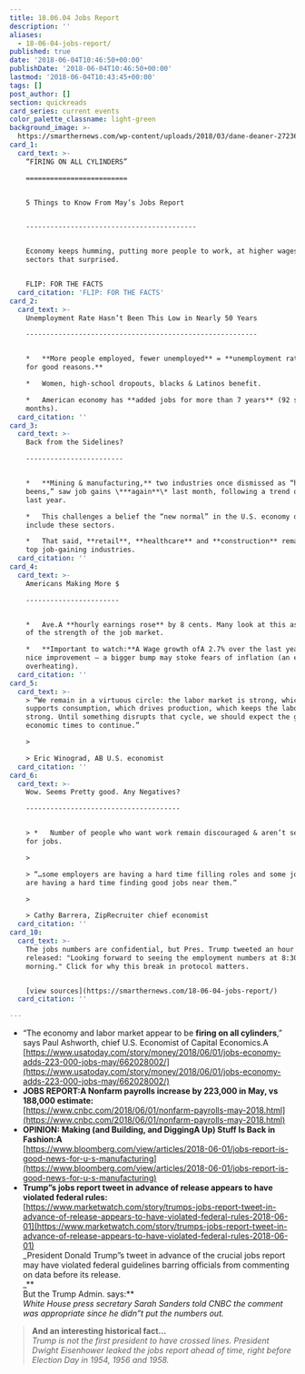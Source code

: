 ```yaml
---
title: 18.06.04 Jobs Report
description: ''
aliases:
  - 18-06-04-jobs-report/
published: true
date: '2018-06-04T10:46:50+00:00'
publishDate: '2018-06-04T10:46:50+00:00'
lastmod: '2018-06-04T10:43:45+00:00'
tags: []
post_author: []
section: quickreads
card_series: current events
color_palette_classname: light-green
background_image: >-
  https://smarthernews.com/wp-content/uploads/2018/03/dane-deaner-272368-unsplash-scaled.jpg
card_1:
  card_text: >-
    “FIRING ON ALL CYLINDERS”

    =========================


    5 Things to Know From May’s Jobs Report  


    ------------------------------------------


    Economy keeps humming, putting more people to work, at higher wages – and in
    sectors that surprised.


    FLIP: FOR THE FACTS
  card_citation: 'FLIP: FOR THE FACTS'
card_2:
  card_text: >-
    Unemployment Rate Hasn’t Been This Low in Nearly 50 Years

    ---------------------------------------------------------


    *   **More people employed, fewer unemployed** = **unemployment rate drop
    for good reasons.**

    *   Women, high-school dropouts, blacks & Latinos benefit.

    *   American economy has **added jobs for more than 7 years** (92 straight
    months).
  card_citation: ''
card_3:
  card_text: >-
    Back from the Sidelines?

    ------------------------


    *   **Mining & manufacturing,** two industries once dismissed as “has
    beens,” saw job gains \***again**\* last month, following a trend over the
    last year.

    *   This challenges a belief the “new normal” in the U.S. economy didn’t
    include these sectors.

    *   That said, **retail**, **healthcare** and **construction** remain the
    top job-gaining industries.
  card_citation: ''
card_4:
  card_text: >-
    Americans Making More $

    -----------------------


    *   Ave.A **hourly earnings rose** by 8 cents. Many look at this as a sign
    of the strength of the job market.

    *   **Important to watch:**A Wage growth ofA 2.7% over the last year is a
    nice improvement – a bigger bump may stoke fears of inflation (an economy
    overheating).
  card_citation: ''
card_5:
  card_text: >-
    > “We remain in a virtuous circle: the labor market is strong, which
    supports consumption, which drives production, which keeps the labor market
    strong. Until something disrupts that cycle, we should expect the good
    economic times to continue.”

    > 

    > Eric Winograd, AB U.S. economist
  card_citation: ''
card_6:
  card_text: >-
    Wow. Seems Pretty good. Any Negatives?

    --------------------------------------


    > *   Number of people who want work remain discouraged & aren’t searching
    for jobs.

    > 

    > “…some employers are having a hard time filling roles and some job seekers
    are having a hard time finding good jobs near them.”

    > 

    > Cathy Barrera, ZipRecruiter chief economist
  card_citation: ''
card_10:
  card_text: >-
    The jobs numbers are confidential, but Pres. Trump tweeted an hour before
    released: "Looking forward to seeing the employment numbers at 8:30 this
    morning." Click for why this break in protocol matters.


    [view sources](https://smarthernews.com/18-06-04-jobs-report/)
  card_citation: ''

---
```

*   “The economy and labor market appear to be **firing on all cylinders**,” says Paul Ashworth, chief U.S. Economist of Capital Economics.A [https://www.usatoday.com/story/money/2018/06/01/jobs-economy-adds-223-000-jobs-may/662028002/](https://www.usatoday.com/story/money/2018/06/01/jobs-economy-adds-223-000-jobs-may/662028002/)
*   **JOBS REPORT:A Nonfarm payrolls increase by 223,000 in May, vs 188,000 estimate:**  
    [https://www.cnbc.com/2018/06/01/nonfarm-payrolls-may-2018.html](https://www.cnbc.com/2018/06/01/nonfarm-payrolls-may-2018.html)
*   **OPINION: Making (and Building, and DiggingA Up) Stuff Is Back in Fashion:A**  
    [https://www.bloomberg.com/view/articles/2018-06-01/jobs-report-is-good-news-for-u-s-manufacturing](https://www.bloomberg.com/view/articles/2018-06-01/jobs-report-is-good-news-for-u-s-manufacturing)
*   **Trump”s jobs report tweet in advance of release appears to have violated federal rules:**  
    [https://www.marketwatch.com/story/trumps-jobs-report-tweet-in-advance-of-release-appears-to-have-violated-federal-rules-2018-06-01](https://www.marketwatch.com/story/trumps-jobs-report-tweet-in-advance-of-release-appears-to-have-violated-federal-rules-2018-06-01)  
    _President Donald Trump”s tweet in advance of the crucial jobs report may have violated federal guidelines barring officials from commenting on data before its release.  
    _**  
    But the Trump Admin. says:**  
    _White House press secretary Sarah Sanders told CNBC the comment was appropriate since he didn”t put the numbers out._

> **And an interesting historical fact…**  
> _Trump is not the first president to have crossed lines. President Dwight Eisenhower leaked the jobs report ahead of time, right before Election Day in 1954, 1956 and 1958._